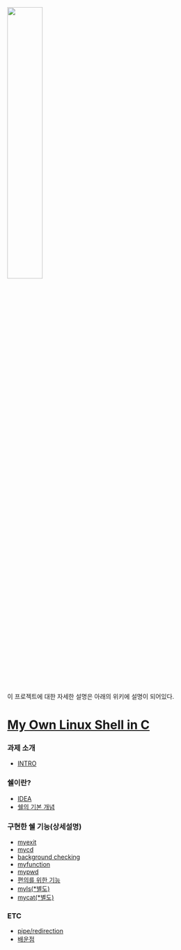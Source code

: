 <img src = "https://github.com/vivi9814/my_shell/blob/master/wiki_image/pome.jpg" width = "40%">


이 프로젝트에 대한 자세한 설명은 아래의 위키에 설명이 되어있다.


# [My Own Linux Shell in C](https://github.com/vivi9814/my_shell/wiki/My-Own-Linux-Shell-in-C)
### 과제 소개
- [INTRO](https://github.com/vivi9814/my_shell/wiki/Intro)

### 쉘이란?
- [IDEA](https://github.com/vivi9814/my_shell/wiki/idea)
- [쉘의 기본 개념](https://github.com/vivi9814/my_shell/wiki/%EC%89%98%EC%9D%98-%EA%B8%B0%EB%B3%B8-%EA%B0%9C%EB%85%90)
### 구현한 쉘 기능(상세설명)
- [myexit](https://github.com/vivi9814/my_shell/wiki/exit)
- [mycd](https://github.com/vivi9814/my_shell/wiki/cd)
- [background checking](https://github.com/vivi9814/my_shell/wiki/background-checking)
- [myfunction](https://github.com/vivi9814/my_shell/wiki/my-function)
- [mypwd](https://github.com/vivi9814/my_shell/wiki/mypwd)
- [편의를 위한 기능](https://github.com/vivi9814/my_shell/wiki/%EB%8B%A8%EC%88%9C-%ED%8E%B8%EC%9D%98%EB%A5%BC-%EC%9C%84%ED%95%9C-%EA%B8%B0%EB%8A%A5-%EC%B6%94%EA%B0%80)
- [myls(*별도)](https://github.com/vivi9814/my_shell/wiki/myls)
- [mycat(*별도)](https://github.com/vivi9814/my_shell/wiki/mycat(*%EB%B3%84%EB%8F%84))
### ETC
- [pipe/redirection](https://github.com/vivi9814/my_shell/wiki/pipe-redirection)
- [배운점](https://github.com/vivi9814/my_shell/wiki/%EB%B0%B0%EC%9A%B4%EC%A0%90)